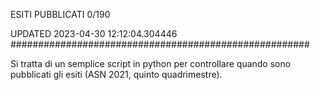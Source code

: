 ESITI PUBBLICATI 0/190 

UPDATED 2023-04-30 12:12:04.304446
######################################################

Si tratta di un semplice script in python per controllare quando sono pubblicati gli esiti (ASN 2021, quinto quadrimestre).

